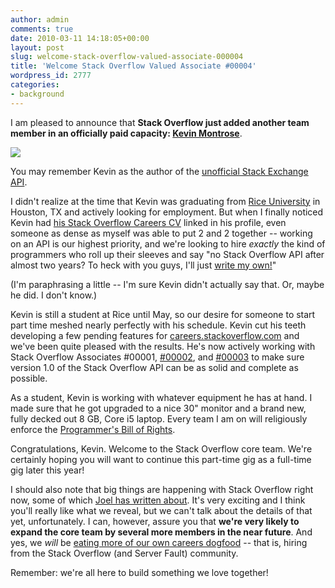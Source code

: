```yaml
---
author: admin
comments: true
date: 2010-03-11 14:18:05+00:00
layout: post
slug: welcome-stack-overflow-valued-associate-000004
title: 'Welcome Stack Overflow Valued Associate #00004'
wordpress_id: 2777
categories:
- background
---
```



I am pleased to announce that **Stack Overflow just added another team member in an officially paid capacity: [Kevin Montrose](http://stackoverflow.com/users/80572/kevin-montrose)**.



![](http://blog.stackoverflow.com/wp-content/uploads/kevin-montrose-big.jpg)



You may remember Kevin as the author of the [unofficial Stack Exchange API](http://blog.stackoverflow.com/2010/01/what-would-a-stack-overflow-api-look-like/).



I didn't realize at the time that Kevin was graduating from [Rice University](http://www.rice.edu/) in Houston, TX and actively looking for employment. But when I finally noticed Kevin had [his Stack Overflow Careers CV](http://careers.stackoverflow.com/kevin-montrose) linked in his profile, even someone as dense as myself was able to put 2 and 2 together -- working on an API is our highest priority, and we're looking to hire _exactly_ the kind of programmers who roll up their sleeves and say "no Stack Overflow API after almost two years? To heck with you guys, I'll just [write my own!](http://code.google.com/p/stackexchange-api/)"



(I'm paraphrasing a little -- I'm sure Kevin didn't actually say that. Or, maybe he did. I don't know.)



Kevin is still a student at Rice until May, so our desire for someone to start part time meshed nearly perfectly with his schedule. Kevin cut his teeth developing a few pending features for [careers.stackoverflow.com](http://careers.stackoverflow.com/) and we've been quite pleased with the results. He's now actively working with Stack Overflow Associates #00001, [#00002](http://blog.stackoverflow.com/2009/01/welcome-stack-overflow-valued-associate-00002/), and [#00003](http://blog.stackoverflow.com/2009/05/welcome-stack-overflow-valued-associate-00003/) to make sure version 1.0 of the Stack Overflow API can be as solid and complete as possible.



As a student, Kevin is working with whatever equipment he has at hand. I made sure that he got upgraded to a nice 30" monitor and a brand new, fully decked out 8 GB, Core i5 laptop. Every team I am on will religiously enforce the [Programmer's Bill of Rights](http://www.codinghorror.com/blog/2006/08/the-programmers-bill-of-rights.html).



Congratulations, Kevin. Welcome to the Stack Overflow core team. We're certainly hoping you will want to continue this part-time gig as a full-time gig later this year!



I should also note that big things are happening with Stack Overflow right now, some of which [Joel has written about](http://www.joelonsoftware.com/items/2010/02/14.html). It's very exciting and I think you'll really like what we reveal, but we can't talk about the details of that yet, unfortunately. I can, however, assure you that **we're very likely to expand the core team by several more members in the near future**. And yes, we _will_ be [eating more of our own careers dogfood](http://blog.stackoverflow.com/2010/01/eating-our-own-careers-dogfood/) -- that is, hiring from the Stack Overflow (and Server Fault) community. 



Remember: we're all here to build something we love together!

